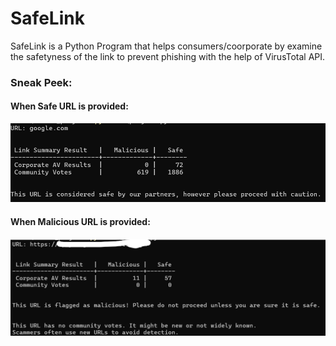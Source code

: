 # SafeLink
SafeLink is a Python Program that helps consumers/coorporate by examine the safetyness of the link to prevent phishing with the help of VirusTotal API.

### Sneak Peek:
#### When Safe URL is provided:
![Screenshot](https://raw.githubusercontent.com/clementtech/SafeLink/refs/heads/main/assets/safe_link_result.png)

#### When Malicious URL is provided:
![Screenshot](https://raw.githubusercontent.com/clementtech/SafeLink/refs/heads/main/assets/malicious_link_result.png)